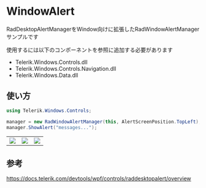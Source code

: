 ﻿# WindowAlert
RadDesktopAlertManagerをWindow向けに拡張したRadWindowAlertManagerサンプルです  

使用するには以下のコンポーネントを参照に追加する必要があります  
- Telerik.Windows.Controls.dll
- Telerik.Windows.Controls.Navigation.dll
- Telerik.Windows.Data.dll

## 使い方
```cs
using Telerik.Windows.Controls;

manager = new RadWindowAlertManager(this, AlertScreenPosition.TopLeft);
manager.ShowAlert("messages...");
```
||||
|---|---|---|
|![](https://github.com/nosimo/CSharpSapmles/blob/image/images/window_alert_bottom_right1.png)|![](https://github.com/nosimo/CSharpSapmles/blob/image/images/window_alert_bottom_right3.png)|![](https://github.com/nosimo/CSharpSapmles/blob/image/images/window_alert_top_left3.png)|

## 参考
https://docs.telerik.com/devtools/wpf/controls/raddesktopalert/overview  
